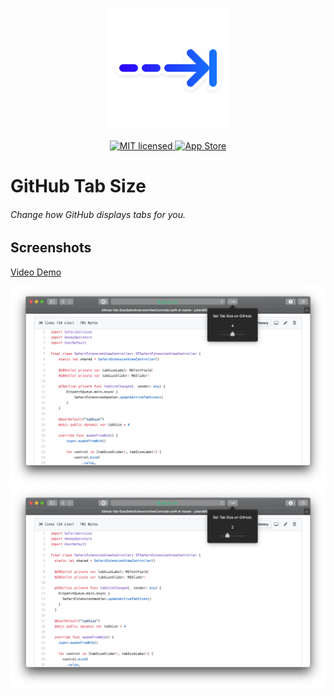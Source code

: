 <p align="center">
	<img width=192px src="GitHub/Icon.png" /><br><br>
	<a href="./LICENSE">
		<img alt="MIT licensed" src="https://img.shields.io/badge/license-MIT-blue.svg" />
	</a>
    <a href="https://apps.apple.com/app/id1494353585">
        <img alt="App Store" src="https://img.shields.io/itunes/v/1494353585" />
    </a>
</p>

# GitHub Tab Size

###### Change how GitHub displays tabs for you.

## Screenshots

[Video Demo](https://youtu.be/LI-oowoQmLQ)

<img src="GitHub/size 4.png" alt="screenshot with tab size 4" />
<img src="GitHub/size 2.png" alt="screenshot with tab size 2" />

